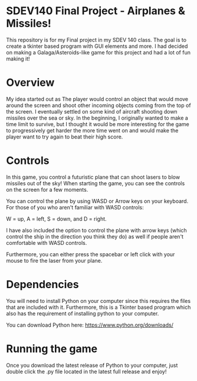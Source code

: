 # SDEV140 Final Project - Airplanes & Missiles!
This repository is for my Final project in my SDEV 140 class. The goal is to create a tkinter based program with GUI elements and more.
I had decided on making a Galaga/Asteroids-like game for this project and had a lot of fun making it!
# Overview

My idea started out as The player would control an object that would move around the screen and shoot other incoming objects coming from the top of the screen. I eventually settled on some kind of aircraft shooting down missiles over the sea or sky.
In the beginning, I originally wanted to make a time limit to survive, but I thought it would be more interesting for the game to progressively get harder the more time went on and would make the player want to try again to beat their high score.

# Controls
In this game, you control a futuristic plane that can shoot lasers to blow missiles out of the sky! When starting the game, you can see the controls on the screen for a few moments.

You can control the plane by using WASD or Arrow keys on your keyboard. For those of you who aren't familiar with WASD controls:

W = up, A = left, S = down, and D = right. 

I have also included the option to control the plane with arrow keys (which control the ship in the direction you think they do) as well if people aren't comfortable with WASD controls.

Furthermore, you can either press the spacebar or left click with your mouse to fire the laser from your plane.

# Dependencies
You will need to install Python on your computer since this requires the files that are included with it. Furthermore, this is a Tkinter based program which also has the requirement of installing python to your computer.

You can download Python here: https://www.python.org/downloads/

# Running the game
Once you download the latest release of Python to your computer, just double click the .py file located in the latest full release and enjoy!
